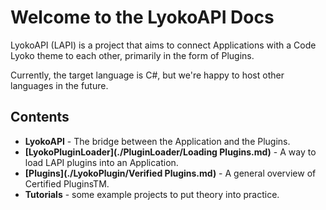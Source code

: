 # Welcome to the LyokoAPI Docs

LyokoAPI (LAPI) is a project that aims to connect Applications with a Code Lyoko theme to each other, primarily in the form of Plugins.

Currently, the target language is C#, but we're happy to host other languages in the future.


## Contents

  + **LyokoAPI** - The bridge between the Application and the Plugins.
  + **[LyokoPluginLoader](./PluginLoader/Loading Plugins.md)** - A way to load LAPI plugins into an Application.
  + **[Plugins](./LyokoPlugin/Verified Plugins.md)** - A general overview of Certified PluginsTM.
  + **Tutorials** - some example projects to put theory into practice.
